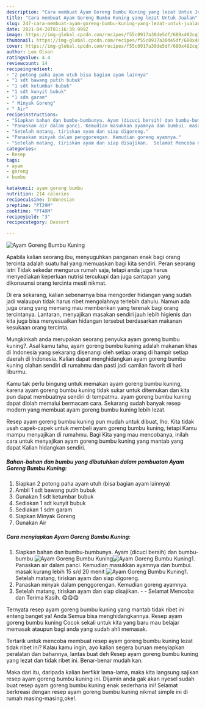 ```yaml
---
description: "Cara membuat Ayam Goreng Bumbu Kuning yang lezat Untuk Jualan"
title: "Cara membuat Ayam Goreng Bumbu Kuning yang lezat Untuk Jualan"
slug: 247-cara-membuat-ayam-goreng-bumbu-kuning-yang-lezat-untuk-jualan
date: 2021-04-28T01:16:39.999Z
image: https://img-global.cpcdn.com/recipes/f55c0917a30de5df/680x482cq70/ayam-goreng-bumbu-kuning-foto-resep-utama.jpg
thumbnail: https://img-global.cpcdn.com/recipes/f55c0917a30de5df/680x482cq70/ayam-goreng-bumbu-kuning-foto-resep-utama.jpg
cover: https://img-global.cpcdn.com/recipes/f55c0917a30de5df/680x482cq70/ayam-goreng-bumbu-kuning-foto-resep-utama.jpg
author: Leo Olson
ratingvalue: 4.4
reviewcount: 14
recipeingredient:
- "2 potong paha ayam utuh bisa bagian ayam lainnya"
- "1 sdt bawang putih bubuk"
- "1 sdt ketumbar bubuk"
- "1 sdt kunyit bubuk"
- "1 sdm garam"
- " Minyak Goreng"
- " Air"
recipeinstructions:
- "Siapkan bahan dan bumbu-bumbunya. Ayam (dicuci bersih) dan bumbu-bumbu"
- "Panaskan air dalam panci. Kemudian masukkan ayamnya dan bumbui. masak kurang lebih 15 s/d 20 menit"
- "Setelah matang, tiriskan ayam dan siap digoreng."
- "Panaskan minyak dalam penggorengan. Kemudian goreng ayamnya."
- "Setelah matang, tiriskan ayam dan siap disajikan.  Selamat Mencoba dan Terima Kasih. 😋😋😋"
categories:
- Resep
tags:
- ayam
- goreng
- bumbu

katakunci: ayam goreng bumbu 
nutrition: 214 calories
recipecuisine: Indonesian
preptime: "PT29M"
cooktime: "PT48M"
recipeyield: "3"
recipecategory: Dessert

---
```



![Ayam Goreng Bumbu Kuning](https://img-global.cpcdn.com/recipes/f55c0917a30de5df/680x482cq70/ayam-goreng-bumbu-kuning-foto-resep-utama.jpg)

Apabila kalian seorang ibu, menyuguhkan panganan enak bagi orang tercinta adalah suatu hal yang memuaskan bagi kita sendiri. Peran seorang istri Tidak sekedar mengurus rumah saja, tetapi anda juga harus menyediakan keperluan nutrisi tercukupi dan juga santapan yang dikonsumsi orang tercinta mesti nikmat.

Di era  sekarang, kalian sebenarnya bisa mengorder hidangan yang sudah jadi walaupun tidak harus ribet mengolahnya terlebih dahulu. Namun ada juga orang yang memang mau memberikan yang terenak bagi orang tercintanya. Lantaran, menyajikan masakan sendiri jauh lebih higienis dan kita juga bisa menyesuaikan hidangan tersebut berdasarkan makanan kesukaan orang tercinta. 



Mungkinkah anda merupakan seorang penyuka ayam goreng bumbu kuning?. Asal kamu tahu, ayam goreng bumbu kuning adalah makanan khas di Indonesia yang sekarang disenangi oleh setiap orang di hampir setiap daerah di Indonesia. Kalian dapat menghidangkan ayam goreng bumbu kuning olahan sendiri di rumahmu dan pasti jadi camilan favorit di hari liburmu.

Kamu tak perlu bingung untuk memakan ayam goreng bumbu kuning, karena ayam goreng bumbu kuning tidak sukar untuk ditemukan dan kita pun dapat membuatnya sendiri di tempatmu. ayam goreng bumbu kuning dapat diolah memalui bermacam cara. Sekarang sudah banyak resep modern yang membuat ayam goreng bumbu kuning lebih lezat.

Resep ayam goreng bumbu kuning pun mudah untuk dibuat, lho. Kita tidak usah capek-capek untuk membeli ayam goreng bumbu kuning, tetapi Kamu mampu menyajikan di rumahmu. Bagi Kita yang mau mencobanya, inilah cara untuk menyajikan ayam goreng bumbu kuning yang mantab yang dapat Kalian hidangkan sendiri.

<!--inarticleads1-->

##### Bahan-bahan dan bumbu yang dibutuhkan dalam pembuatan Ayam Goreng Bumbu Kuning:

1. Siapkan 2 potong paha ayam utuh (bisa bagian ayam lainnya)
1. Ambil 1 sdt bawang putih bubuk
1. Gunakan 1 sdt ketumbar bubuk
1. Sediakan 1 sdt kunyit bubuk
1. Sediakan 1 sdm garam
1. Siapkan  Minyak Goreng
1. Gunakan  Air




<!--inarticleads2-->

##### Cara menyiapkan Ayam Goreng Bumbu Kuning:

1. Siapkan bahan dan bumbu-bumbunya. Ayam (dicuci bersih) dan bumbu-bumbu
<img src="https://img-global.cpcdn.com/steps/a8aa425263c2c157/160x128cq70/ayam-goreng-bumbu-kuning-langkah-memasak-1-foto.jpg" alt="Ayam Goreng Bumbu Kuning"><img src="https://img-global.cpcdn.com/steps/9b38707af1e7c434/160x128cq70/ayam-goreng-bumbu-kuning-langkah-memasak-1-foto.jpg" alt="Ayam Goreng Bumbu Kuning">1. Panaskan air dalam panci. Kemudian masukkan ayamnya dan bumbui. masak kurang lebih 15 s/d 20 menit
<img src="https://img-global.cpcdn.com/steps/b2080652463362d5/160x128cq70/ayam-goreng-bumbu-kuning-langkah-memasak-2-foto.jpg" alt="Ayam Goreng Bumbu Kuning">1. Setelah matang, tiriskan ayam dan siap digoreng.
1. Panaskan minyak dalam penggorengan. Kemudian goreng ayamnya.
1. Setelah matang, tiriskan ayam dan siap disajikan. -  - Selamat Mencoba dan Terima Kasih. 😋😋😋




Ternyata resep ayam goreng bumbu kuning yang mantab tidak ribet ini enteng banget ya! Anda Semua bisa menghidangkannya. Resep ayam goreng bumbu kuning Cocok sekali untuk kita yang baru mau belajar memasak ataupun bagi anda yang sudah ahli memasak.

Tertarik untuk mencoba membuat resep ayam goreng bumbu kuning lezat tidak ribet ini? Kalau kamu ingin, ayo kalian segera buruan menyiapkan peralatan dan bahannya, lantas buat deh Resep ayam goreng bumbu kuning yang lezat dan tidak ribet ini. Benar-benar mudah kan. 

Maka dari itu, daripada kalian berfikir lama-lama, maka kita langsung sajikan resep ayam goreng bumbu kuning ini. Dijamin anda gak akan nyesel sudah buat resep ayam goreng bumbu kuning enak sederhana ini! Selamat berkreasi dengan resep ayam goreng bumbu kuning nikmat simple ini di rumah masing-masing,oke!.

